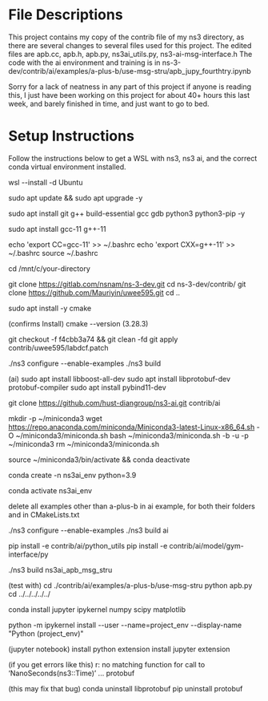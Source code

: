 # File Descriptions
This project contains my copy of the contrib file of my ns3 directory, as there are several changes to several files used for this project. The edited files are apb.cc, apb.h, apb.py, ns3ai_utils.py, ns3-ai-msg-interface.h
The code with the ai environment and training is in ns-3-dev/contrib/ai/examples/a-plus-b/use-msg-stru/apb_jupy_fourthtry.ipynb

Sorry for a lack of neatness in any part of this project if anyone is reading this, I just have been working on this project for about 40+ hours this last week, and barely finished in time, and just want to go to bed.

# Setup Instructions
Follow the instructions below to get a WSL with ns3, ns3 ai, and the correct conda virtual environment installed.

wsl --install -d Ubuntu

sudo apt update && sudo apt upgrade -y

sudo apt install git g++ build-essential gcc gdb python3 python3-pip -y

sudo apt install gcc-11 g++-11

echo 'export CC=gcc-11' >> ~/.bashrc
echo 'export CXX=g++-11' >> ~/.bashrc
source ~/.bashrc

cd /mnt/c/your-directory

git clone https://gitlab.com/nsnam/ns-3-dev.git
cd ns-3-dev/contrib/
git clone https://github.com/Mauriyin/uwee595.git
cd ..

sudo apt install -y cmake

(confirms Install)
cmake --version (3.28.3)

git checkout -f f4cbb3a74 && git clean -fd
git apply contrib/uwee595/labdcf.patch

./ns3 configure --enable-examples
./ns3 build

(ai)
sudo apt install libboost-all-dev
sudo apt install libprotobuf-dev protobuf-compiler
sudo apt install pybind11-dev

git clone https://github.com/hust-diangroup/ns3-ai.git contrib/ai

mkdir -p ~/miniconda3
wget https://repo.anaconda.com/miniconda/Miniconda3-latest-Linux-x86_64.sh -O ~/miniconda3/miniconda.sh
bash ~/miniconda3/miniconda.sh -b -u -p ~/miniconda3
rm ~/miniconda3/miniconda.sh

source ~/miniconda3/bin/activate && conda deactivate

conda create -n ns3ai_env python=3.9

conda activate ns3ai_env

delete all examples other than a-plus-b in ai example, for both their folders and in CMakeLists.txt

./ns3 configure --enable-examples
./ns3 build ai

pip install -e contrib/ai/python_utils
pip install -e contrib/ai/model/gym-interface/py

./ns3 build ns3ai_apb_msg_stru

(test with)
cd ./contrib/ai/examples/a-plus-b/use-msg-stru
python apb.py
cd ../../../../../

conda install jupyter ipykernel numpy scipy matplotlib

python -m ipykernel install --user --name=project_env --display-name "Python (project_env)"

(jupyter notebook)
install python extension
install jupyter extension

(if you get errors like this)
r: no matching function for call to ‘NanoSeconds(ns3::Time)’ ... protobuf

(this may fix that bug)
conda uninstall libprotobuf
pip uninstall protobuf

